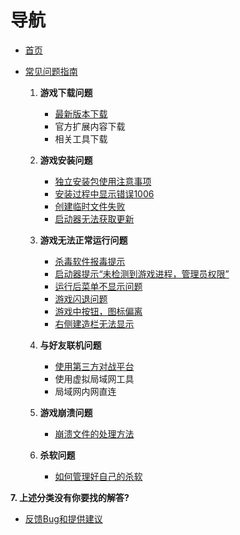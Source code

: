 # 导航

- [首页](Home)
- [常见问题指南](常见问题指南)

  1. **游戏下载问题**
      - [最新版本下载](./最新版本下载)
      - 官方扩展内容下载
      - 相关工具下载

  2. **游戏安装问题**
      - [独立安装包使用注意事项](./独立安装包使用注意事项)
      - [安装过程中显示错误1006](./安装过程中显示错误1006)
      - [创建临时文件失败](./创建临时文件失败)
      - [启动器无法获取更新](./启动器无法获得更新)

  3. **游戏无法正常运行问题**
      - [杀毒软件报毒提示](./杀毒软件报毒提示)
      - [启动器提示“未检测到游戏进程，管理员权限”](./启动器提示“未检测到游戏进程，管理员权限”)
      - [运行后菜单不显示问题](./运行后菜单不显示问题)
      - [游戏闪退问题](./闪退问题)
      - [游戏中按钮，图标偏离](游戏中按钮，图标偏离)
      - [右侧建造栏无法显示]()

  4. **与好友联机问题**
      - [使用第三方对战平台](./使用第三方对战平台)
      - 使用虚拟局域网工具
      - 局域网内网直连

  5. **游戏崩溃问题**
      - [崩溃文件的处理方法](./debug文件的处理方法)

  6. **杀软问题**
      - [如何管理好自己的杀软](./如何管理好自己的杀软)

**7. 上述分类没有你要找的解答?**
- [反馈Bug和提供建议](./反馈Bug和提供建议)